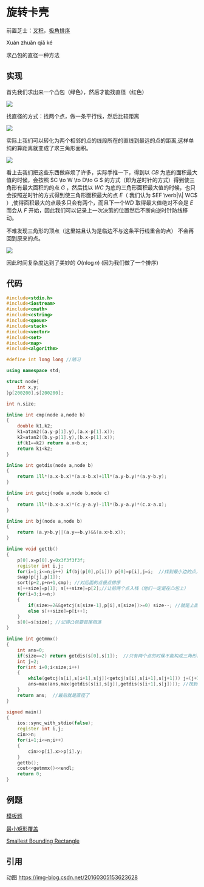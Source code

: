 # 旋转卡壳

前置芝士：[叉积](../math/vector.md)，[极角排序](../geometry/2d.md)

Xuán zhuǎn qiǎ ké

求凸包的直径一种方法

## 实现



首先我们求出来一个凸包（绿色），然后才能找直径（红色）

![](./images/rotating-calipers1.png)



找直径的方式：找两个点，做一条平行线，然后比较距离

![](./images/rotating-calipers2.png)



实际上我们可以转化为两个相邻的点的线段所在的直线到最远的点的距离,这样单纯的算距离就变成了求三角形面积。



![](./images/rotating-calipers3.png)



看上去我们把这些东西做麻烦了许多，实际手推一下，得到以 $CB$ 为底的面积最大值的时候，会按照 $C \to W \to D\to G $ 的方式（即为逆时针的方式）得到使三角形有最大面积的的点 $G$ ，然后找以 $WC$ 为底的三角形面积最大值的时候，也只会按照逆时针的方式得到使三角形面积最大的点 $E$（ 我们认为 $EF \verb|\\| WC$ ）,使得面积最大的点最多只会有两个，而且下一个$WD$ 取得最大值绝对不会是 $E$  而会从 $F$  开始，因此我们可以记录上一次决策的位置然后不断向逆时针防线移动。

不难发现三角形的顶点（这里姑且认为是临边不与这条平行线重合的点） 不会再回到原来的点。

![](./images/rotating-calipers4.gif)

因此时间复杂度达到了美妙的 $O(n\log n)$   (因为我们做了一个排序)

## 代码 

```cpp
#include<stdio.h>
#include<iostream>
#include<cmath>
#include<cstring>
#include<queue>
#include<stack>
#include<vector>
#include<set>
#include<map>
#include<algorithm>

#define int long long //陋习

using namespace std;

struct node{
	int x,y;
}p[200200],s[200200];

int n,size;

inline int cmp(node a,node b)
{
	double k1,k2;
	k1=atan2((a.y-p[1].y),(a.x-p[1].x));
	k2=atan2((b.y-p[1].y),(b.x-p[1].x));
	if(k1==k2) return a.x<b.x;
	return k1<k2;
}

inline int getdis(node a,node b)
{
	return 1ll*(a.x-b.x)*(a.x-b.x)+1ll*(a.y-b.y)*(a.y-b.y);
}

inline int getcj(node a,node b,node c)
{
	return 1ll*(b.x-a.x)*(c.y-a.y)-1ll*(b.y-a.y)*(c.x-a.x);
}

inline int bj(node a,node b)
{
	return (a.y>b.y||(a.y==b.y)&&(a.x>b.x));
}

inline void gettb() 
{
	p[0].x=p[0].y=0x3f3f3f3f;
	register int i,j;
	for(i=1;i<=n;i++) if(bj(p[0],p[i])) p[0]=p[i],j=i;  //找到最小边的点，并且把他放到第一位 
	swap(p[j],p[1]);
	sort(p+2,p+n+1,cmp); //对后面的点极点排序 
	s[++size]=p[1]; s[++size]=p[2];//让前两个点入栈（他们一定是在凸包上） 
	for(i=3;i<=n;)
	{
		if(size>=2&&getcj(s[size-1],p[i],s[size])>=0) size--; //就是上面说的 (这里的上图在凸包的那里) 
		else s[++size]=p[i++];
	}
	s[0]=s[size]; //记得凸包要首尾相连 
}

inline int getmmx()
{
	int ans=0;
	if(size==2) return getdis(s[0],s[1]);  //只有两个点的时候不能构成三角形，所以要特判 
	int j=2;
	for(int i=0;i<size;i++) 
	{
		while(getcj(s[i],s[i+1],s[j])<getcj(s[i],s[i+1],s[j+1])) j=(j+1)%size;  //实际上这也是在找面积，由于面积只有一个顶点，所以下一个j变小的时候就退出 
		ans=max(ans,max(getdis(s[i],s[j]),getdis(s[i+1],s[j]))); //找到距离最远的一条线段，并且与当前最大值比较 (求面积即可)
	}
	return ans;  //最后就是直径了 
}

signed main()
{
	ios::sync_with_stdio(false);
	register int i,j;
	cin>>n;
	for(i=1;i<=n;i++)
	{
		cin>>p[i].x>>p[i].y;
	}
	gettb();
	cout<<getmmx()<<endl;
	return 0;
}
```

## 例题

[模板题](https://www.luogu.com.cn/problem/P1452)

[ 最小矩形覆盖](https://www.luogu.com.cn/problem/P3187)

[Smallest Bounding Rectangle](https://www.luogu.com.cn/problem/UVA10173)



## 引用

动图 https://img-blog.csdn.net/20160305153623628